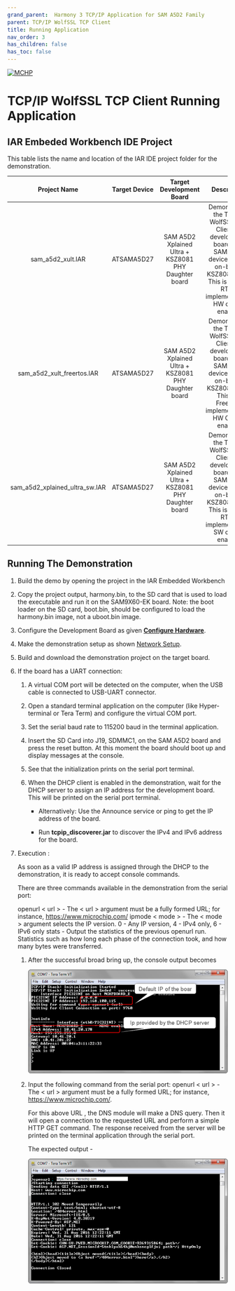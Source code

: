 ```yaml
---
grand_parent:  Harmony 3 TCP/IP Application for SAM A5D2 Family
parent: TCP/IP WolfSSL TCP Client
title: Running Application
nav_order: 3
has_children: false
has_toc: false
---
```

[![MCHP](https://www.microchip.com/ResourcePackages/Microchip/assets/dist/images/logo.png)](https://www.microchip.com)

# TCP/IP WolfSSL TCP Client Running Application

## IAR Embeded Workbench IDE Project

This table lists the name and location of the IAR IDE project folder for the demonstration. 

|Project Name|  Target Device|  Target Development Board | Description  |
|:-------------:|:---------:|:---------:|:---------:|
|sam_a5d2_xult.IAR  | ATSAMA5D27   | SAM A5D2 Xplained Ultra  + KSZ8081 PHY Daughter board | Demonstrates the TCP/IP WolfSSL TCP  Client on development board with SAMA5D2 device and an on-board KSZ8081 PHY. This is a Non-RTOS implementation. HW crypto enabled  |
|sam_a5d2_xult_freertos.IAR  | ATSAMA5D27   | SAM A5D2 Xplained Ultra  + KSZ8081 PHY Daughter board | Demonstrates the TCP/IP WolfSSL TCP Client on development board with SAMA5D2 device and an on-board KSZ8081 PHY. This is a FreeRtos implementation, HW Crypto enabled  |
|sam_a5d2_xplained_ultra_sw.IAR  | ATSAMA5D27   | SAM A5D2 Xplained Ultra  + KSZ8081 PHY Daughter board | Demonstrates the TCP/IP WolfSSL TCP Client on development board with SAMA5D2 device and an on-board KSZ8081 PHY. This is a non-RTOS implementation. SW crypto enabled  |

## Running The Demonstration

1. Build the demo by opening the project in the IAR Embedded Workbench 

2. Copy the project output, harmony.bin, to the SD card that is used to load the executable and run it on the SAM9X60-EK board. Note: the boot loader on the SD card, boot.bin, should be configured to load the harmony.bin image, not a uboot.bin image. 

3. Configure the Development Board as given  **[Configure Hardware](readme_hardware_configuration.md)**.

4. Make the demonstration setup as shown [Network Setup](../../readme.md).

5. Build and download the demonstration project on the target board.

6. If the board has a UART connection:

    1. A virtual COM port will be detected on the computer, when the USB cable is connected to USB-UART connector.

    2. Open a standard terminal application on the computer (like Hyper-terminal or Tera Term) and configure the virtual COM port.

    3. Set the serial baud rate to 115200 baud in the terminal application.

    4. Insert the SD Card into J19, SDMMC1, on the SAM A5D2 board and press the reset button. At this moment the board should boot up and display messages at the console.  

    5. See that the initialization prints on the serial port terminal.

    6. When the DHCP client is enabled in the demonstration, wait for the DHCP server to assign an IP address for the development board. This will be printed on the serial port terminal.

		* Alternatively: Use the Announce service or ping to get the IP address of the board.

        * Run **tcpip_discoverer.jar** to discover the IPv4 and IPv6 address for the board.
        
7. Execution :
    
    As soon as a valid IP address is assigned through the DHCP to the demonstration, it is ready to accept console commands.

    There are three commands available in the demonstration from the serial port:

    openurl < url > - The < url > argument must be a fully formed URL; for instance, https://www.microchip.com/
    ipmode < mode > - The < mode > argument selects the IP version. 0 - Any IP version, 4 - IPv4 only, 6 - IPv6 only
    stats - Output the statistics of the previous openurl run. Statistics such as how long each phase of the connection took, and how many bytes were transferred.

    1. After the successful broad bring up, the console output becomes

        ![tcpip_wolfssl_tcp_client_project](images/dhcp_5.png)

    2. Input the following command from the serial port: openurl < url > - The < url > argument must be a fully formed URL; for instance, https://www.microchip.com/.

        For this above URL , the DNS module will make a DNS query. Then it will open a connection to the requested URL and perform a simple HTTP GET command.
        The response received from the server will be printed on the terminal application through the serial port.

        The expected output -

        ![tcpip_wolfssl_tcp_client_project](images/http_put_6.png)
